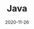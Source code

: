 ---
title: Java
description: Java, Spring, Hibernate and everything else.
date: 2020-11-26
weight: 1
type: master
layout: "java-list"
link: "post/tutorials/java"
icon: ☕
---